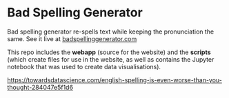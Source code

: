 # Bad Spelling Generator
Bad spelling generator re-spells text while keeping the pronunciation the same. See it live at [badspellinggenerator.com](https://www.badspellinggenerator.com)

This repo includes the **webapp** (source for the website) and the **scripts** (which create files for use in the website, as well as contains the Jupyter notebook that was used to create data visualisations).

https://towardsdatascience.com/english-spelling-is-even-worse-than-you-thought-284047e5f1d6
